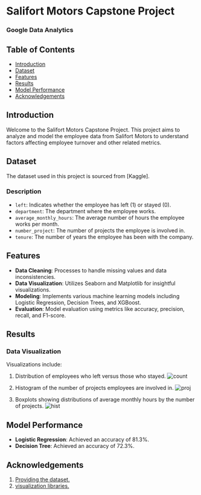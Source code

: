 # Salifort Motors Capstone Project
### Google Data Analytics 

## Table of Contents

- [Introduction](#introduction)
- [Dataset](#dataset)
- [Features](#features)
- [Results](#results)
- [Model Performance](#model-performance)
- [Acknowledgements](#acknowledgements)

## Introduction

Welcome to the Salifort Motors Capstone Project. This project aims to analyze and model the employee data from Salifort Motors to understand factors affecting employee turnover and other related metrics.

## Dataset

The dataset used in this project is sourced from [Kaggle].

### Description

- `left`: Indicates whether the employee has left (1) or stayed (0).
- `department`: The department where the employee works.
- `average_monthly_hours`: The average number of hours the employee works per month.
- `number_project`: The number of projects the employee is involved in.
- `tenure`: The number of years the employee has been with the company.

## Features 

- **Data Cleaning**: Processes to handle missing values and data inconsistencies.
- **Data Visualization**: Utilizes Seaborn and Matplotlib for insightful visualizations.
- **Modeling**: Implements various machine learning models including Logistic Regression, Decision Trees, and XGBoost.
- **Evaluation**: Model evaluation using metrics like accuracy, precision, recall, and F1-score.

## Results

### Data Visualization

Visualizations include:

1. Distribution of employees who left versus those who stayed.
![count](https://github.com/bhkritika/Google-Advanced-Data-Analytics-Capstone-Project/assets/141895513/e368ee4d-e3a2-4a6b-869d-ed975e32f0b4)

2. Histogram of the number of projects employees are involved in.
![proj](https://github.com/bhkritika/Google-Advanced-Data-Analytics-Capstone-Project/assets/141895513/416ceb0f-1ad2-4df7-84c2-7bbeef6ae120)

3. Boxplots showing distributions of average monthly hours by the number of projects.
![hist](https://github.com/bhkritika/Google-Advanced-Data-Analytics-Capstone-Project/assets/141895513/7d750fa3-36d8-47b2-a5f4-6c4c6f4ea03f)


## Model Performance

- **Logistic Regression**: Achieved an accuracy of 81.3%.
- **Decision Tree**: Achieved an accuracy of 72.3%.

## Acknowledgements

1. [Providing the dataset.](//https://www.kaggle.com/)
2. [visualization libraries.](//https://matplotlib.org/)
